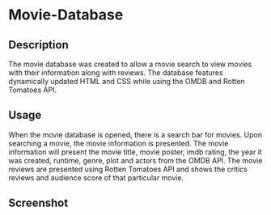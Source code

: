  # Movie-Database


## Description

The movie database was created to allow a movie search to view movies with their information along with reviews. The database features dynamically updated HTML and CSS while using the OMDB and Rotten Tomatoes API. 

## Usage

When the movie database is opened, there is a search bar for movies.
Upon searching a movie, the movie information is presented.
The movie information will present the movie title, movie poster, imdb rating, the year it was created, runtime, genre, plot and actors from the OMDB API.
The movie reviews are presented using Rotten Tomatoes API and shows the critics reviews and audience score of that particular movie.

## Screenshot
